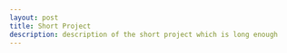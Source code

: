 ```yaml
---
layout: post
title: Short Project
description: description of the short project which is long enough
---
```


<pre id="target" style="width:100%; font-family: Consolas,Courier,monospace; font-size:10px; line-height:0.5; letter-spacing: 0em; outline: none; display: inline-block;"></pre>

<script type="text/javascript" src="/assets/js/ascii.js"></script>
